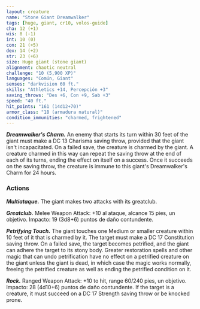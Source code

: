 ```yaml
---
layout: creature
name: "Stone Giant Dreamwalker"
tags: [huge, giant, cr10, volos-guide]
cha: 12 (+1)
wis: 8 (-1)
int: 10 (0)
con: 21 (+5)
dex: 14 (+2)
str: 23 (+6)
size: Huge giant (stone giant)
alignment: chaotic neutral
challenge: "10 (5,900 XP)"
languages: "Común, Giant"
senses: "darkvision 60 ft."
skills: "Athletics +14, Percepción +3"
saving_throws: "Des +6, Con +9, Sab +3"
speed: "40 ft."
hit_points: "161 (14d12+70)"
armor_class: "18 (armadura natural)"
condition_immunities: "charmed, frightened"
---
```


***Dreamwalker's Charm.*** An enemy that starts its turn within 30 feet of the giant must make a DC 13 Charisma saving throw, provided that the giant isn't incapacitated. On a failed save, the creature is charmed by the giant. A creature charmed in this way can repeat the saving throw at the end of each of its turns, ending the effect on itself on a success. Once it succeeds on the saving throw, the creature is immune to this giant's Dreamwalker's Charm for 24 hours.

### Actions

***Multiataque.*** The giant makes two attacks with its greatclub.

***Greatclub.*** Melee Weapon Attack: +10 al ataque, alcance 15 pies, un objetivo. Impacto: 19 (3d8+6) puntos de daño contundente.

***Petrifying Touch.*** The giant touches one Medium or smaller creature within 10 feet of it that is charmed by it. The target must make a DC 17 Constitution saving throw. On a failed save, the target becomes petrified, and the giant can adhere the target to its stony body. Greater restoration spells and other magic that can undo petrification have no effect on a petrified creature on the giant unless the giant is dead, in which case the magic works normally, freeing the petrified creature as well as ending the petrified condition on it.

***Rock.*** Ranged Weapon Attack: +10 to hit, range 60/240 pies, un objetivo. Impacto: 28 (4d10+6) puntos de daño contundente. If the target is a creature, it must succeed on a DC 17 Strength saving throw or be knocked prone.